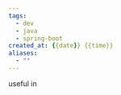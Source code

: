 ```yaml
---
tags:
  - dev
  - java
  - spring-boot
created_at: {{date}} {{time}}
aliases:
  - ""
---
```


useful in